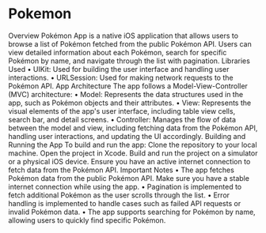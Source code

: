 # Pokemon
Overview
Pokémon App is a native iOS application that allows users to browse a list of Pokémon fetched from the public Pokémon API. Users can view detailed information about each Pokémon, search for specific Pokémon by name, and navigate through the list with pagination.
Libraries Used
	•	UIKit: Used for building the user interface and handling user interactions.
	•	URLSession: Used for making network requests to the Pokémon API.
App Architecture
The app follows a Model-View-Controller (MVC) architecture:
	•	Model: Represents the data structures used in the app, such as Pokémon objects and their attributes.
	•	View: Represents the visual elements of the app's user interface, including table view cells, search bar, and detail screens.
	•	Controller: Manages the flow of data between the model and view, including fetching data from the Pokémon API, handling user interactions, and updating the UI accordingly.
Building and Running the App
To build and run the app:
		Clone the repository to your local machine.
		Open the project in Xcode.
		Build and run the project on a simulator or a physical iOS device.
Ensure you have an active internet connection to fetch data from the Pokémon API.
Important Notes
	•	The app fetches Pokémon data from the public Pokémon API. Make sure you have a stable internet connection while using the app.
	•	Pagination is implemented to fetch additional Pokémon as the user scrolls through the list.
	•	Error handling is implemented to handle cases such as failed API requests or invalid Pokémon data.
	•	The app supports searching for Pokémon by name, allowing users to quickly find specific Pokémon.
